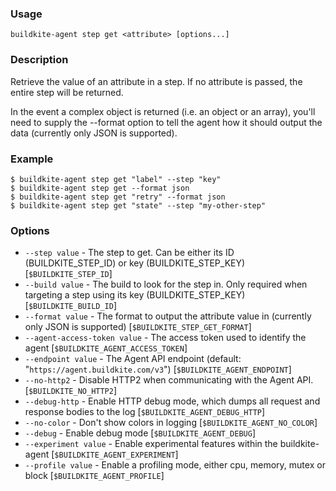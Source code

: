 <!--
  _____   ____    _   _  ____ _______   ______ _____ _____ _______ 
 |  __ \ / __ \  | \ | |/ __ \__   __| |  ____|  __ \_   _|__   __|
 | |  | | |  | | |  \| | |  | | | |    | |__  | |  | || |    | |   
 | |  | | |  | | | . ` | |  | | | |    |  __| | |  | || |    | |   
 | |__| | |__| | | |\  | |__| | | |    | |____| |__| || |_   | |   
 |_____/ \____/  |_| \_|\____/  |_|    |______|_____/_____|  |_|   

This file is auto-generated by script/update-agent-help.sh, please update the
agent CLI help in https://github.com/buildkite/agent and run the generation
script.

-->

### Usage

`buildkite-agent step get <attribute> [options...]`

### Description

Retrieve the value of an attribute in a step. If no attribute is passed, the
entire step will be returned.

In the event a complex object is returned (i.e. an object or an array),
you'll need to supply the --format option to tell the agent how it should
output the data (currently only JSON is supported).

### Example

    $ buildkite-agent step get "label" --step "key"
    $ buildkite-agent step get --format json
    $ buildkite-agent step get "retry" --format json
    $ buildkite-agent step get "state" --step "my-other-step"

### Options

* `--step value` - The step to get. Can be either its ID (BUILDKITE_STEP_ID) or key (BUILDKITE_STEP_KEY) [`$BUILDKITE_STEP_ID`]
* `--build value` - The build to look for the step in. Only required when targeting a step using its key (BUILDKITE_STEP_KEY) [`$BUILDKITE_BUILD_ID`]
* `--format value` - The format to output the attribute value in (currently only JSON is supported) [`$BUILDKITE_STEP_GET_FORMAT`]
* `--agent-access-token value` - The access token used to identify the agent [`$BUILDKITE_AGENT_ACCESS_TOKEN`]
* `--endpoint value` - The Agent API endpoint (default: "`https://agent.buildkite.com/v3`") [`$BUILDKITE_AGENT_ENDPOINT`]
* `--no-http2` - Disable HTTP2 when communicating with the Agent API. [`$BUILDKITE_NO_HTTP2`]
* `--debug-http` - Enable HTTP debug mode, which dumps all request and response bodies to the log [`$BUILDKITE_AGENT_DEBUG_HTTP`]
* `--no-color` - Don't show colors in logging [`$BUILDKITE_AGENT_NO_COLOR`]
* `--debug` - Enable debug mode [`$BUILDKITE_AGENT_DEBUG`]
* `--experiment value` - Enable experimental features within the buildkite-agent [`$BUILDKITE_AGENT_EXPERIMENT`]
* `--profile value` - Enable a profiling mode, either cpu, memory, mutex or block [`$BUILDKITE_AGENT_PROFILE`]


